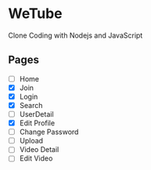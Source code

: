 # WeTube

Clone Coding with Nodejs and JavaScript

## Pages

- [ ] Home
- [x] Join
- [x] Login
- [x] Search
- [ ] UserDetail
- [x] Edit Profile
- [ ] Change Password
- [ ] Upload
- [ ] Video Detail
- [ ] Edit Video